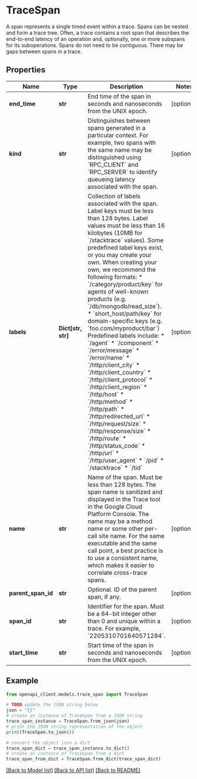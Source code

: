 # TraceSpan

A span represents a single timed event within a trace. Spans can be nested and form a trace tree. Often, a trace contains a root span that describes the end-to-end latency of an operation and, optionally, one or more subspans for its suboperations. Spans do not need to be contiguous. There may be gaps between spans in a trace.

## Properties

Name | Type | Description | Notes
------------ | ------------- | ------------- | -------------
**end_time** | **str** | End time of the span in seconds and nanoseconds from the UNIX epoch. | [optional] 
**kind** | **str** | Distinguishes between spans generated in a particular context. For example, two spans with the same name may be distinguished using &#x60;RPC_CLIENT&#x60; and &#x60;RPC_SERVER&#x60; to identify queueing latency associated with the span. | [optional] 
**labels** | **Dict[str, str]** | Collection of labels associated with the span. Label keys must be less than 128 bytes. Label values must be less than 16 kilobytes (10MB for &#x60;/stacktrace&#x60; values). Some predefined label keys exist, or you may create your own. When creating your own, we recommend the following formats: * &#x60;/category/product/key&#x60; for agents of well-known products (e.g. &#x60;/db/mongodb/read_size&#x60;). * &#x60;short_host/path/key&#x60; for domain-specific keys (e.g. &#x60;foo.com/myproduct/bar&#x60;) Predefined labels include: * &#x60;/agent&#x60; * &#x60;/component&#x60; * &#x60;/error/message&#x60; * &#x60;/error/name&#x60; * &#x60;/http/client_city&#x60; * &#x60;/http/client_country&#x60; * &#x60;/http/client_protocol&#x60; * &#x60;/http/client_region&#x60; * &#x60;/http/host&#x60; * &#x60;/http/method&#x60; * &#x60;/http/path&#x60; * &#x60;/http/redirected_url&#x60; * &#x60;/http/request/size&#x60; * &#x60;/http/response/size&#x60; * &#x60;/http/route&#x60; * &#x60;/http/status_code&#x60; * &#x60;/http/url&#x60; * &#x60;/http/user_agent&#x60; * &#x60;/pid&#x60; * &#x60;/stacktrace&#x60; * &#x60;/tid&#x60; | [optional] 
**name** | **str** | Name of the span. Must be less than 128 bytes. The span name is sanitized and displayed in the Trace tool in the Google Cloud Platform Console. The name may be a method name or some other per-call site name. For the same executable and the same call point, a best practice is to use a consistent name, which makes it easier to correlate cross-trace spans. | [optional] 
**parent_span_id** | **str** | Optional. ID of the parent span, if any. | [optional] 
**span_id** | **str** | Identifier for the span. Must be a 64-bit integer other than 0 and unique within a trace. For example, &#x60;2205310701640571284&#x60;. | [optional] 
**start_time** | **str** | Start time of the span in seconds and nanoseconds from the UNIX epoch. | [optional] 

## Example

```python
from openapi_client.models.trace_span import TraceSpan

# TODO update the JSON string below
json = "{}"
# create an instance of TraceSpan from a JSON string
trace_span_instance = TraceSpan.from_json(json)
# print the JSON string representation of the object
print(TraceSpan.to_json())

# convert the object into a dict
trace_span_dict = trace_span_instance.to_dict()
# create an instance of TraceSpan from a dict
trace_span_from_dict = TraceSpan.from_dict(trace_span_dict)
```
[[Back to Model list]](../README.md#documentation-for-models) [[Back to API list]](../README.md#documentation-for-api-endpoints) [[Back to README]](../README.md)


